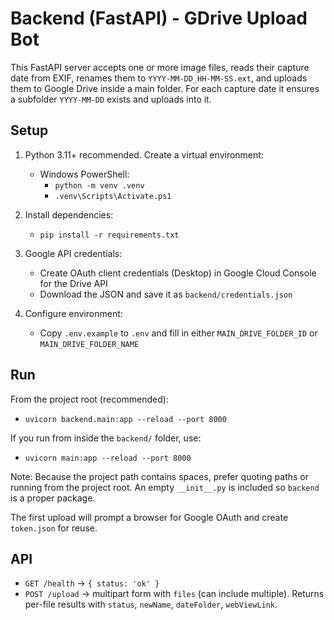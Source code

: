 # Backend (FastAPI) - GDrive Upload Bot

This FastAPI server accepts one or more image files, reads their capture date from EXIF, renames them to `YYYY-MM-DD_HH-MM-SS.ext`, and uploads them to Google Drive inside a main folder. For each capture date it ensures a subfolder `YYYY-MM-DD` exists and uploads into it.

## Setup

1. Python 3.11+ recommended. Create a virtual environment:

   - Windows PowerShell:
     - `python -m venv .venv`
     - `.venv\Scripts\Activate.ps1`

2. Install dependencies:

   - `pip install -r requirements.txt`

3. Google API credentials:

   - Create OAuth client credentials (Desktop) in Google Cloud Console for the Drive API
   - Download the JSON and save it as `backend/credentials.json`

4. Configure environment:

   - Copy `.env.example` to `.env` and fill in either `MAIN_DRIVE_FOLDER_ID` or `MAIN_DRIVE_FOLDER_NAME`

## Run

From the project root (recommended):

- `uvicorn backend.main:app --reload --port 8000`

If you run from inside the `backend/` folder, use:

- `uvicorn main:app --reload --port 8000`

Note: Because the project path contains spaces, prefer quoting paths or running from the project root. An empty `__init__.py` is included so `backend` is a proper package.

The first upload will prompt a browser for Google OAuth and create `token.json` for reuse.

## API

- `GET /health` -> `{ status: 'ok' }`
- `POST /upload` -> multipart form with `files` (can include multiple). Returns per-file results with `status`, `newName`, `dateFolder`, `webViewLink`.
